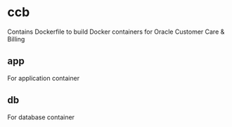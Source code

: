 # ccb
Contains Dockerfile to build Docker containers for Oracle Customer Care & Billing

## app
For application container

## db
For database container
